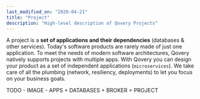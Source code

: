 ```yaml
---
last_modified_on: "2020-04-21"
title: "Project"
description: "High-level description of Qovery Projects"
---
```

A project is a **set of applications and their dependencies** (databases & other services). Today's software products are rarely made of just one application. 
To meet the needs of modern software architectures, Qovery natively supports projects with multiple apps. With Qovery you can design your product as a set of 
independent applications (`microservices`). We take care of all the plumbing (network, resiliency, deployments) to let you focus on your business goals.

TODO - IMAGE - APPS + DATABASES + BROKER = PROJECT



